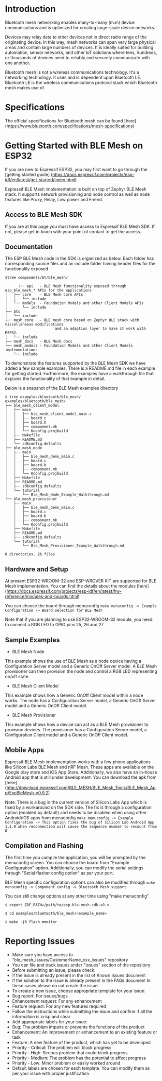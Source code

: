 # Introduction

Bluetooth mesh networking enables many-to-many (m:m) device communications and is optimized for creating large-scale device networks. 

Devices may relay data to other devices not in direct radio range of the originating device. In this way, mesh networks can span very large physical areas and contain large numbers of devices. It is ideally suited for building automation, sensor networks, and other IoT solutions where tens, hundreds, or thousands of devices need to reliably and securely communicate with one another. 

Bluetooth mesh is not a wireless communications technology. It's a networking technology. It uses and is dependent upon Bluetooth LE. Bluetooth LE is the wireless communications protocol stack which Bluetooth mesh makes use of.


# Specifications

The official specifications for Bluetooth mesh can be found [here] (https://www.bluetooth.com/specifications/mesh-specifications)


# Getting Started with BLE Mesh on ESP32

If you are new to Espressif ESP32, you may first want to go through the [getting started guide] (https://docs.espressif.com/projects/esp-idf/en/latest/get-started/index.html)

Espressif BLE Mesh implementation is built on top of Zephyr BLE Mesh stack. It supports network provisioning and node control as well as node features like Proxy, Relay, Low power and Friend.


## Access to BLE Mesh SDK
If you are at this page you must have access to Espressif BLE Mesh SDK. If not, please get in touch with your point of contact to get the access.

## Documentation

The ESP BLE Mesh code in the SDK is organized as below. Each folder has corresponding source files and an include folder having header files for the functionality exposed
```
$tree components/bt/ble_mesh/

      ├── api   - BLE Mesh functionality exposed through esp_ble_mesh_* APIs for the applications
│   ├── core    - BLE Mesh Core APIs
│   │   └── include
│   └── models  - Foundation Models and other Client Models APIs
│       └── include
├── btc
│   └── include
├── mesh_core   - BLE mesh core based on Zephyr BLE stack with miscellaneous modifications
                       and an adaption layer to make it work with ESP32.
│   └── include
├── mesh_docs   - BLE Mesh docs
└── mesh_models - Foundation Models and other Client Models implementations
    └── include
```

To demonstrate the features supported by the BLE Mesh SDK we have added a few sample examples. There is a README.md file in each example for getting started. Furthermore, the examples have a walkthrough file that explains the functionality of that example in detail. 

Below is a snapshot of the BLE Mesh examples directory
```
$ tree examples/bluetooth/ble_mesh/
examples/bluetooth/ble_mesh/
├── ble_mesh_client_model
│   ├── main
│   │   ├── ble_mesh_client_model_main.c
│   │   ├── board.c
│   │   ├── board.h
│   │   ├── component.mk
│   │   └── Kconfig.projbuild
│   ├── Makefile
│   ├── README.md
│   └── sdkconfig.defaults
├── ble_mesh_node
│   ├── main
│   │   ├── ble_mesh_demo_main.c
│   │   ├── board.c
│   │   ├── board.h
│   │   ├── component.mk
│   │   └── Kconfig.projbuild
│   ├── Makefile
│   ├── README.md
│   ├── sdkconfig.defaults
│   └── tutorial
│       └── Ble_Mesh_Node_Example_Walkthrough.md
└── ble_mesh_provisioner
    ├── main
    │   ├── ble_mesh_demo_main.c
    │   ├── board.c
    │   ├── board.h
    │   ├── component.mk
    │   └── Kconfig.projbuild
    ├── Makefile
    ├── README.md
    ├── sdkconfig.defaults
    └── tutorial
        └── Ble_Mesh_Provisioner_Example_Walkthrough.md

8 directories, 26 files
```


## Hardware and Setup

At present ESP32-WROOM-32 and ESP-WROVER KIT are supported for BLE Mesh implementation. You can find the details about the modules [here] (https://docs.espressif.com/projects/esp-idf/en/latest/hw-reference/modules-and-boards.html)

You can choose the board through menuconfig `make menuconfig -> Example Configuration -> Board selection for BLE Mesh`

Note that if you are planning to use ESP32-WROOM-32 module, you need to connect a RGB LED to GPIO pins 25, 26 and 27 


## Sample Examples

* BLE Mesh Node

This example shows the use of BLE Mesh as a node device having a Configuration Server model and a Generic OnOff Server model. A BLE Mesh provisioner can then provision the node and control a RGB LED representing on/off state.

* BLE Mesh Client Model

This example shows how a Generic OnOff Client model within a node works. The node has a Configuration Server model, a Generic OnOff Server model and a Generic OnOff Client model.

* BLE Mesh Provisioner

This example shows how a device can act as a BLE Mesh provisioner to provision devices. The provisioner has a Configuration Server model, a Configuration Client model and a Generic OnOff Client model.


## Mobile Apps 

Espressif BLE Mesh implementation works with a few phone applications like Silicon Labs BLE Mesh and nRF Mesh.
These apps are available on the Google play store and iOS App Store. Additionally, we also have an in-house Android app that is still under development. You can download the apk from [here] 
(http://download.espressif.com/BLE_MESH/BLE_Mesh_Tools/BLE_Mesh_App/EspBleMesh-v0.9.2)

Note: There is a bug in the current version of Silicon Labs App which is fixed by a workaround on the SDK side. The fix is through a configuration option (enabled by default) and needs to be disabled when using other Android/iOS apps from menuconfig `make menuconfig -> Example Configuration -> This option fixes the bug of Silicon Lab Android App 1.1.0 when reconnection will cause the sequence number to recount from 0`

## Compilation and Flashing 

The first time you compile the application, you will be prompted by the menuconfig screen. You can choose the board from "Example Configuration" option. Additionally, you can modify the serial settings through "Serial flasher config option" as per your port.

BLE Mesh specific configuration options can also be modified through `make menuconfig -> Component config -> Bluetooth Mesh support`

You can still change options at any other time using "make menuconfig"
```
$ export IDF_PATH=/path/to/esp-ble-mesh-sdk-v0.x

$ cd examples/bluetooth/ble_mesh/<example_name>

$ make -j8 flash monitor
```


# Reporting Issues

* Make sure you have access to "ble_mesh_issues/CustomerName_xxx_issues" repository
* You can file and track issues under "Issues" section of the repository
* Before submitting an issue, please check:
 * If the issue is already present in the list of Known Issues document
 * If the solution to the issue is already present in the FAQs document
In these cases please do not create the issue
* To create a new issue, choose appropriate template for your issue:
 * Bug report: For issues/bugs
 * Enhancement request: For any enhancement
 * Feature request: For any new features required
* Follow the instructions while submitting the issue and confirm if all the information is crisp and clear
* Add appropriate labels for your issue:
 * Bug: The problem impairs or prevents the functions of the product
 * Enhancement: An improvement or enhancement to an existing feature or task
 * Feature: A new feature of the product, which has yet to be developed
 * Priority - Critical: The problem will block progress
 * Priority - High: Serious problem that could block progress 
 * Priority - Medium: The problem has the potential to affect progress
 * Priority - Low: Minor problem or easily worked around
* Default labels are chosen for each template. You can modify them as per your issue with proper justification

